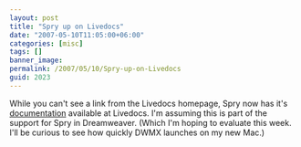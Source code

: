```yaml
---
layout: post
title: "Spry up on Livedocs"
date: "2007-05-10T11:05:00+06:00"
categories: [misc]
tags: []
banner_image: 
permalink: /2007/05/10/Spry-up-on-Livedocs
guid: 2023
---
```


While you can't see a link from the Livedocs homepage, Spry now has it's <a href="http://livedocs.adobe.com/en_US/Spry/1.4/">documentation</a> available at Livedocs. I'm assuming this is part of the support for Spry in Dreamweaver. (Which I'm hoping to evaluate this week. I'll be curious to see how quickly DWMX launches on my new Mac.)